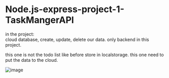 # Node.js-express-project-1-TaskMangerAPI

in the project: <br>
cloud database, create, update, delete our data. only backend in this project. <br>

this one is not the todo list like before store in localstorage. this one need to put the data to the cloud. 


![image](https://user-images.githubusercontent.com/71049920/190885024-4b0ee564-b595-4623-a090-0c80a12ef9de.png)
